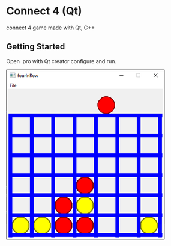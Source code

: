 # Connect 4 (Qt)
connect 4 game made with Qt, C++


## Getting Started
Open .pro with Qt creator configure and run.


![example](/image/Capture.PNG)
